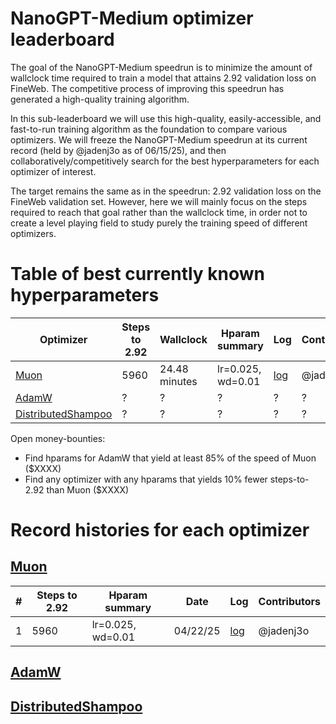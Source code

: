 # NanoGPT-Medium optimizer leaderboard

The goal of the NanoGPT-Medium speedrun is to minimize the amount of wallclock time required to train a model that attains 2.92 validation loss on FineWeb.
The competitive process of improving this speedrun has generated a high-quality training algorithm.

In this sub-leaderboard we will use this high-quality, easily-accessible, and fast-to-run training algorithm as the foundation to compare various optimizers.
We will freeze the NanoGPT-Medium speedrun at its current record (held by @jadenj3o as of 06/15/25), and then collaboratively/competitively search for the best hyperparameters for each optimizer of interest.

The target remains the same as in the speedrun: 2.92 validation loss on the FineWeb validation set. However, here we will mainly focus on the steps required to reach that goal rather than the wallclock time, in order not to create a level playing field to study purely the training speed of different optimizers.

# Table of best currently known hyperparameters

| Optimizer | Steps to 2.92 | Wallclock | Hparam summary | Log | Contributors |
| - | - | - | - | - | - |
| [Muon](https://kellerjordan.github.io/posts/muon/) | 5960 | 24.48 minutes | lr=0.025, wd=0.01 | [log](075_640429f2-e726-4e83-aa27-684626239ffc.txt) | @jadenj30 |
| [AdamW](https://arxiv.org/abs/1711.05101) | ? | ? | ? | ? | ? |
| [DistributedShampoo](https://github.com/facebookresearch/optimizers/tree/main/distributed_shampoo) | ? | ? | ? | ? | ? |



Open money-bounties:
- Find hparams for AdamW that yield at least 85% of the speed of Muon ($XXXX)
- Find any optimizer with any hparams that yields 10% fewer steps-to-2.92 than Muon ($XXXX)


# Record histories for each optimizer

## [Muon](https://kellerjordan.github.io/posts/muon/)

| # | Steps to 2.92 | Hparam summary | Date | Log | Contributors |
| - | - | - | - | - | - |
| 1 | 5960 | lr=0.025, wd=0.01 | 04/22/25 | [log](075_640429f2-e726-4e83-aa27-684626239ffc.txt) | @jadenj3o |

## [AdamW](https://arxiv.org/abs/1711.05101)

## [DistributedShampoo](https://github.com/facebookresearch/optimizers/tree/main/distributed_shampoo)


